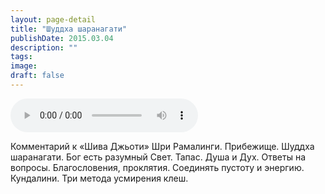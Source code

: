 ```yaml
---
layout: page-detail
title: "Шуддха шаранагати"
publishDate: 2015.03.04
description: ""
tags:
image:
draft: false
---
```


<audio title="2015.03.04 - Шуддха шаранагати.mp3" src="/upload/iblock/310/310164ddee84ea6e9d861d50bdec62a1.mp3" controls=""></audio>

 Комментарий к «Шива Джьоти» Шри Рамалинги. Прибежище. Шуддха шаранагати. Бог есть разумный Свет. Тапас. Душа и Дух. Ответы на вопросы. Благословения, проклятия. Соединять пустоту и энергию. Кундалини. Три метода усмирения клеш. 

  
